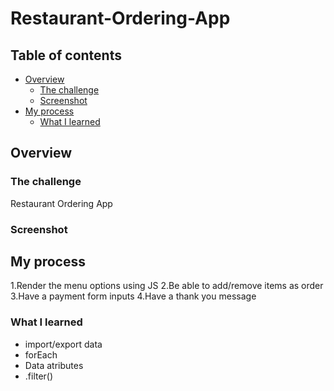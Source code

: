 # Restaurant-Ordering-App
## Table of contents

- [Overview](#overview)
  - [The challenge](#the-challenge)
  - [Screenshot](#screenshot)
- [My process](#my-process)
  - [What I learned](#What-I-learned)

## Overview

### The challenge

Restaurant Ordering App 

### Screenshot



## My process

1.Render the menu options using JS
2.Be able to add/remove items as order
3.Have a payment form inputs
4.Have a thank you message

### What I learned

- import/export data 
- forEach
- Data atributes 
- .filter()
